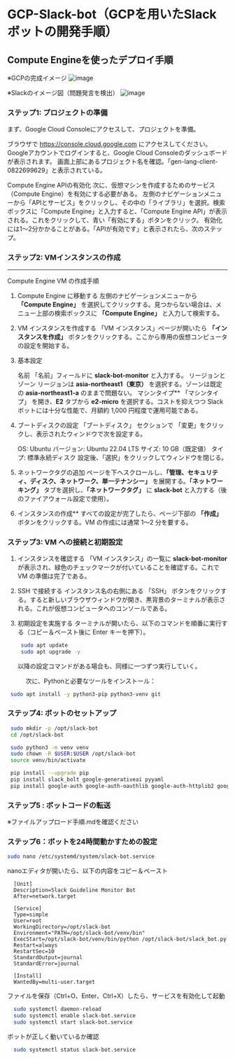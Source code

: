 # GCP-Slack-bot（GCPを用いたSlackボットの開発手順）

## Compute Engineを使ったデプロイ手順
※GCPの完成イメージ
![image](https://github.com/user-attachments/assets/d888b825-14a9-48a1-a5f2-d0ec68578258)

※Slackのイメージ図（問題発言を検出）
![image](https://github.com/user-attachments/assets/bf99d04f-397c-4c35-99f3-1496e1c79fff)


### ステップ1: プロジェクトの準備
まず、Google Cloud Consoleにアクセスして、プロジェクトを準備。
<br>

ブラウザで https://console.cloud.google.com にアクセスしてください。Googleアカウントでログインすると、Google Cloud Consoleのダッシュボードが表示されます。
画面上部にあるプロジェクト名を確認。「gen-lang-client-0822699629」と表示されている。
<br>

Compute Engine APIの有効化
次に、仮想マシンを作成するためのサービス（Compute Engine）を有効にする必要がある。
左側のナビゲーションメニューから「APIとサービス」をクリックし、その中の「ライブラリ」を選択。検索ボックスに「Compute Engine」と入力すると、「Compute Engine API」が表示される。これをクリックして、青い「有効にする」ボタンをクリック。
有効化には1〜2分かかることがある。「APIが有効です」と表示されたら、次のステップ。

### ステップ2: VMインスタンスの作成
---

Compute Engine VM の作成手順

1. Compute Engine に移動する
   左側のナビゲーションメニューから **「Compute Engine」** を選択してクリックする。見つからない場合は、メニュー上部の検索ボックスに **「Compute Engine」** と入力して検索する。

2. VM インスタンスを作成する
   「VM インスタンス」ページが開いたら **「インスタンスを作成」** ボタンをクリックする。ここから専用の仮想コンピュータの設定を開始する。

3. 基本設定

   名前
     「名前」フィールドに **slack-bot-monitor** と入力する。
   リージョンとゾーン
     リージョンは **asia-northeast1（東京）** を選択する。ゾーンは既定の **asia-northeast1-a** のままで問題ない。
   マシンタイプ**
     「マシンタイプ」 を開き、**E2** タブから **e2-micro** を選択する。コストを抑えつつ Slack ボットには十分な性能で、月額約 1,000 円程度で運用可能である。

4. ブートディスクの設定
   「ブートディスク」 セクションで 「変更」をクリックし、表示されたウィンドウで次を設定する。

   OS: Ubuntu
   バージョン: Ubuntu 22.04 LTS
   サイズ: 10 GB（既定値）
   タイプ: 標準永続ディスク
   設定後、「選択」をクリックしてウィンドウを閉じる。

5. ネットワークタグの追加
   ページを下へスクロールし、**「管理、セキュリティ、ディスク、ネットワーク、単一テナンシー」** を展開する。**「ネットワーキング」** タブを選択し、**「ネットワークタグ」** に **slack-bot** と入力する（後のファイアウォール設定で使用）。

6. インスタンスの作成**
   すべての設定が完了したら、ページ下部の **「作成」** ボタンをクリックする。VM の作成には通常 1〜2 分を要する。


### ステップ3: VM への接続と初期設定

1. インスタンスを確認する
   「VM インスタンス」の一覧に **slack-bot-monitor** が表示され、緑色のチェックマークが付いていることを確認する。これで VM の準備は完了である。

2. SSH で接続する
   インスタンス名の右側にある 「SSH」 ボタンをクリックする。すると新しいブラウザウィンドウが開き、黒背景のターミナルが表示される。これが仮想コンピュータへのコンソールである。

3. 初期設定を実施する
   ターミナルが開いたら、以下のコマンドを順番に実行する（コピー＆ペースト後に Enter キーを押下）。

   ```bash
    sudo apt update
    sudo apt upgrade -y
   ```

   以降の設定コマンドがある場合も、同様に一つずつ実行していく。
   
　　　次に、Pythonと必要なツールをインストール：

   ```bash
    sudo apt install -y python3-pip python3-venv git
   ```



### ステップ4: ボットのセットアップ


   ```bash
    sudo mkdir -p /opt/slack-bot
    cd /opt/slack-bot
   ```

   ```bash
    sudo python3 -m venv venv
    sudo chown -R $USER:$USER /opt/slack-bot
    source venv/bin/activate
   ```

   ```bash
    pip install --upgrade pip
    pip install slack_bolt google-generativeai pyyaml
    pip install google-auth google-auth-oauthlib google-auth-httplib2 google-api-python-client
   ```

### ステップ5 : ボットコードの転送

※ファイルアップロード手順.mdを確認ください

### ステップ6：ボットを24時間動かすための設定

   ```bash
   sudo nano /etc/systemd/system/slack-bot.service
   ```
nanoエディタが開いたら、以下の内容をコピー＆ペースト

```
  [Unit]
  Description=Slack Guideline Monitor Bot
  After=network.target
  
  [Service]
  Type=simple
  User=root
  WorkingDirectory=/opt/slack-bot
  Environment="PATH=/opt/slack-bot/venv/bin"
  ExecStart=/opt/slack-bot/venv/bin/python /opt/slack-bot/slack_bot.py
  Restart=always
  RestartSec=10
  StandardOutput=journal
  StandardError=journal
  
  [Install]
  WantedBy=multi-user.target
```
ファイルを保存（Ctrl+O、Enter、Ctrl+X）したら、サービスを有効化して起動

```bash
  sudo systemctl daemon-reload
  sudo systemctl enable slack-bot.service
  sudo systemctl start slack-bot.service
```

ボットが正しく動いているか確認

```bash
  sudo systemctl status slack-bot.service
```
